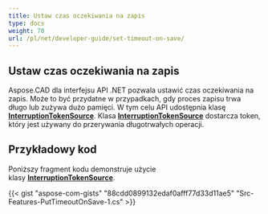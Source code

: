 ```yaml
---
title: Ustaw czas oczekiwania na zapis
type: docs
weight: 70
url: /pl/net/developer-guide/set-timeout-on-save/
---
```


## **Ustaw czas oczekiwania na zapis**

Aspose.CAD dla interfejsu API .NET pozwala ustawić czas oczekiwania na zapis. Może to być przydatne w przypadkach, gdy proces zapisu trwa długo lub zużywa dużo pamięci. W tym celu API udostępnia klasę  [**InterruptionTokenSource**](https://reference.aspose.com/cad/net/aspose.cad/interruptiontokensource). Klasa [**InterruptionTokenSource**](https://reference.aspose.com/cad/net/aspose.cad/interruptiontokensource) dostarcza token, który jest używany do przerywania długotrwałych operacji.

## Przykładowy kod

Poniższy fragment kodu demonstruje użycie klasy [**InterruptionTokenSource**](https://reference.aspose.com/cad/net/aspose.cad/interruptiontokensource).

{{< gist "aspose-com-gists" "88cdd0899132edaf0afff77d33d11ae5" "Src-Features-PutTimeoutOnSave-1.cs" >}}
